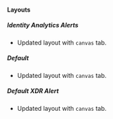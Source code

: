 
#### Layouts

##### Identity Analytics Alerts

- Updated layout with `canvas` tab.
##### Default

- Updated layout with `canvas` tab.
##### Default XDR Alert

- Updated layout with `canvas` tab.
